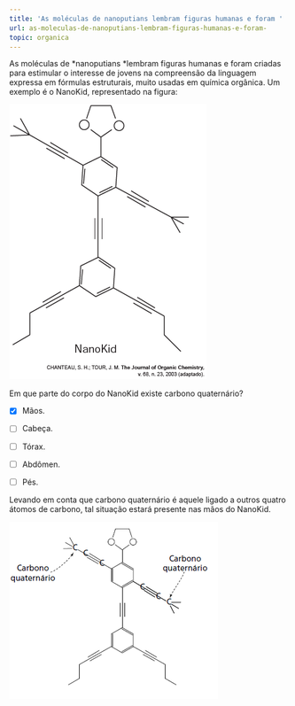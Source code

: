 ```yaml
---
title: 'As moléculas de nanoputians lembram figuras humanas e foram '
url: as-moleculas-de-nanoputians-lembram-figuras-humanas-e-foram-
topic: organica
---
```



As moléculas de *nanoputians *lembram figuras humanas e foram criadas para estimular o interesse de jovens na compreensão da linguagem expressa em fórmulas estruturais, muito usadas em química orgânica. Um exemplo é o NanoKid, representado na figura:

![](61c2f11e-0aed-c8c1-264c-b94d5953420f.png)

Em que parte do corpo do NanoKid existe carbono quaternário?



- [x] Mãos.
- [ ] Cabeça.
- [ ] Tórax.
- [ ] Abdômen.
- [ ] Pés.


Levando em conta que carbono quaternário é aquele ligado a outros quatro átomos de carbono, tal situação estará presente nas mãos do NanoKid.

![](60b859e8-a915-ec9b-58be-45b9fca5dcbe.png)
